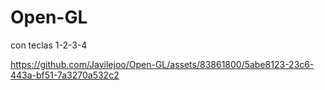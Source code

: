 # Open-GL
con teclas 1-2-3-4

https://github.com/Javilejoo/Open-GL/assets/83861800/5abe8123-23c6-443a-bf51-7a3270a532c2






